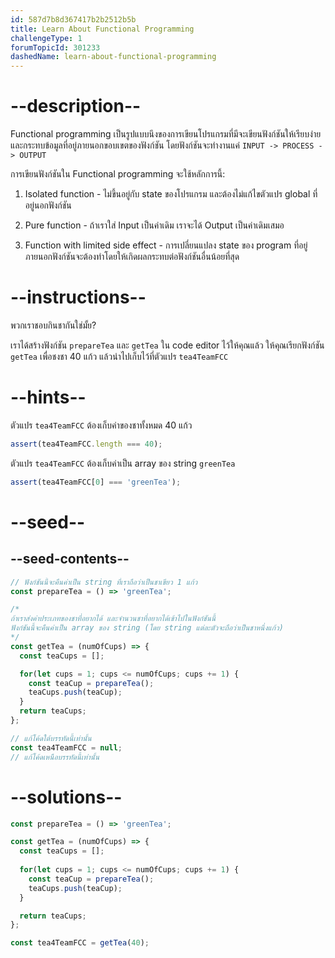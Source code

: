 ```yaml
---
id: 587d7b8d367417b2b2512b5b
title: Learn About Functional Programming
challengeType: 1
forumTopicId: 301233
dashedName: learn-about-functional-programming
---
```


# --description--

Functional programming เป็นรูปแบบนึงของการเขียนโปรแกรมที่มีจะเขียนฟังก์ชันให้เรียบง่าย และกระทบข้อมูลที่อยู่ภายนอกขอบเขตของฟังก์ชัน 
โดยฟังก์ชันจะทำงานแค่ `INPUT -> PROCESS -> OUTPUT`

การเขียนฟังก์ชันใน Functional programming จะใช้หลักการนี้:

1) Isolated function - ไม่ขึ้นอยู่กับ state ของโปรแกรม และต้องไม่แก้ไขตัวแปร global ที่อยู่นอกฟังก์ชัน

2) Pure function - ถ้าเราใส่ Input เป็นค่าเดิม เราจะได้ Output เป็นค่าเดิมเสมอ

3) Function with limited side effect - การเปลี่ยนแปลง state ของ program ที่อยู่ภายนอกฟังก์ชันจะต้องทำโดยให้เกิดผลกระทบต่อฟังก์ชันอื่นน้อยที่สุด

# --instructions--

พวกเราชอบกินชากันใช่มั้ย?

เราได้สร้างฟังก์ชัน `prepareTea` และ `getTea` ใน code editor ไว้ให้คุณแล้ว ให้คุณเรียกฟังก์ชัน `getTea` เพื่อชงชา 40 แก้ว แล้วนำไปเก็บไว้ที่ตัวแปร `tea4TeamFCC`

# --hints--

ตัวแปร `tea4TeamFCC` ต้องเก็บค่าของชาทั้งหมด 40 แก้ว

```js
assert(tea4TeamFCC.length === 40);
```

ตัวแปร `tea4TeamFCC` ต้องเก็บค่าเป็น array ของ string `greenTea`

```js
assert(tea4TeamFCC[0] === 'greenTea');
```

# --seed--

## --seed-contents--

```js
// ฟังก์ชันนี้จะคืนค่าเป็น string ที่เราถือว่าเป็นชาเขียว 1 แก้ว
const prepareTea = () => 'greenTea';

/*
ถ้าเราส่งค่าประเภทของชาที่อยากได้ และจำนวนชาที่อยากได้เข้าไปในฟังก์ชันนี้ 
ฟังก์ชันนี้จะคืนค่าเป็น array ของ string (โดย string แต่ละตัวจะถือว่าเป็นชาหนึ่งแก้ว)
*/
const getTea = (numOfCups) => {
  const teaCups = [];

  for(let cups = 1; cups <= numOfCups; cups += 1) {
    const teaCup = prepareTea();
    teaCups.push(teaCup);
  }
  return teaCups;
};

// แก้โค้ดใต้บรรทัดนี้เท่านั้น
const tea4TeamFCC = null;
// แก้โค้ดเหนือบรรทัดนี้เท่านั้น
```

# --solutions--

```js
const prepareTea = () => 'greenTea';

const getTea = (numOfCups) => {
  const teaCups = [];
  
  for(let cups = 1; cups <= numOfCups; cups += 1) {
    const teaCup = prepareTea();
    teaCups.push(teaCup);
  }

  return teaCups;
};

const tea4TeamFCC = getTea(40); 
```
